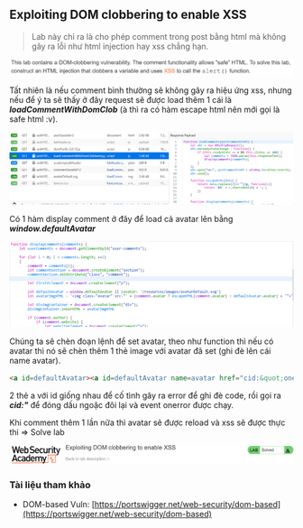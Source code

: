 ## Exploiting DOM clobbering to enable XSS

> Lab này chỉ ra là cho phép comment trong post bằng html mà không gây ra lỗi như html injection hay xss chẳng hạn.

![](/imgs/DOM-BASED-VULNERABILITIES/15.png?raw=true)

Tất nhiên là nếu comment ***<script>alert(1)</script>*** bình thường sẽ không gây ra hiệu ứng xss, nhưng nếu để ý ta sẽ thấy ở đây request sẽ được load thêm 1 cái là ***loadCommentWithDomClob*** (à thì ra có hàm escape html nên mới gọi là safe html :v).

![](/imgs/DOM-BASED-VULNERABILITIES/16.png?raw=true)

Có 1 hàm display comment ở đây để load cả avatar lên bằng ***window.defaultAvatar***

![](/imgs/DOM-BASED-VULNERABILITIES/17.png?raw=true)

Chúng ta sẽ chèn đoạn lệnh để set avatar, theo như function thì nếu có avatar thì nó sẽ chèn thêm 1 thẻ image với avatar đã set (ghi đè lên cái name avatar).

```html
<a id=defaultAvatar><a id=defaultAvatar name=avatar href="cid:&quot;onerror=alert(1)//">
```

2 thẻ a với id giống nhau để cố tình gây ra error để ghi đè code, rồi gọi ra ***cid:&quot;*** để đóng dấu ngoặc đôi lại và event onerror được chạy.

Khi comment thêm 1 lần nữa thì avatar sẽ được reload và xss sẽ được thực thi => Solve lab

![](/imgs/DOM-BASED-VULNERABILITIES/18.png?raw=true)

### Tài liệu tham khảo
- DOM-based Vuln: [https://portswigger.net/web-security/dom-based](https://portswigger.net/web-security/dom-based)